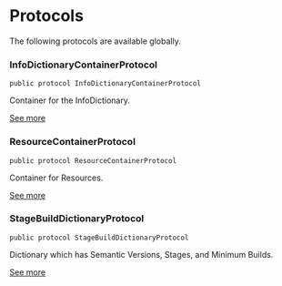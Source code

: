 # Protocols
<p>The following protocols are available globally.</p>

### InfoDictionaryContainerProtocol
<pre class="highlight"><code><span class="kd">public</span> <span class="kd">protocol</span> <span class="kt">InfoDictionaryContainerProtocol</span></code></pre>

<p>Container for the InfoDictionary.</p>

[See more](Protocols/InfoDictionaryContainerProtocol.md)
### ResourceContainerProtocol
<pre class="highlight"><code><span class="kd">public</span> <span class="kd">protocol</span> <span class="kt">ResourceContainerProtocol</span></code></pre>

<p>Container for Resources.</p>

[See more](Protocols/ResourceContainerProtocol.md)
### StageBuildDictionaryProtocol
<pre class="highlight"><code><span class="kd">public</span> <span class="kd">protocol</span> <span class="kt">StageBuildDictionaryProtocol</span></code></pre>

<p>Dictionary which has Semantic Versions, Stages, and Minimum Builds.</p>

[See more](Protocols/StageBuildDictionaryProtocol.md)
